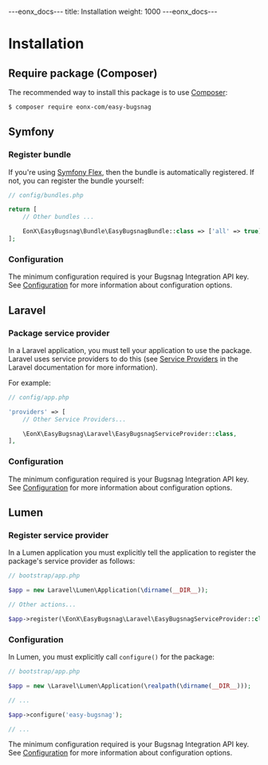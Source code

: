 ---eonx_docs---
title: Installation
weight: 1000
---eonx_docs---

# Installation

## Require package (Composer)

The recommended way to install this package is to use [Composer][1]:

```bash
$ composer require eonx-com/easy-bugsnag
```

## Symfony

### Register bundle

If you're using [Symfony Flex][2], then the bundle is automatically registered. If not, you can register the bundle
yourself:

```php
// config/bundles.php

return [
    // Other bundles ...

    EonX\EasyBugsnag\Bundle\EasyBugsnagBundle::class => ['all' => true],
];
```

### Configuration

The minimum configuration required is your Bugsnag Integration API key. See [Configuration](config.md) for more
information about configuration options.

## Laravel

### Package service provider

In a Laravel application, you must tell your application to use the package. Laravel uses service providers to do this
(see [Service Providers][3] in the Laravel documentation for more information).

For example:

```php
// config/app.php

'providers' => [
    // Other Service Providers...

    \EonX\EasyBugsnag\Laravel\EasyBugsnagServiceProvider::class,
],
```

### Configuration

The minimum configuration required is your Bugsnag Integration API key. See [Configuration](config.md) for more
information about configuration options.

## Lumen

### Register service provider

In a Lumen application you must explicitly tell the application to register the package's service provider as follows:

```php
// bootstrap/app.php

$app = new Laravel\Lumen\Application(\dirname(__DIR__));

// Other actions...

$app->register(\EonX\EasyBugsnag\Laravel\EasyBugsnagServiceProvider::class);
```

### Configuration

In Lumen, you must explicitly call `configure()` for the package:

```php
// bootstrap/app.php

$app = new \Laravel\Lumen\Application(\realpath(\dirname(__DIR__)));

// ...

$app->configure('easy-bugsnag');

// ...
```

The minimum configuration required is your Bugsnag Integration API key. See [Configuration](config.md) for more
information about configuration options.

[1]: https://getcomposer.org/

[2]: https://symfony.com/doc/current/setup/flex.html

[3]: https://laravel.com/docs/10.x/providers
